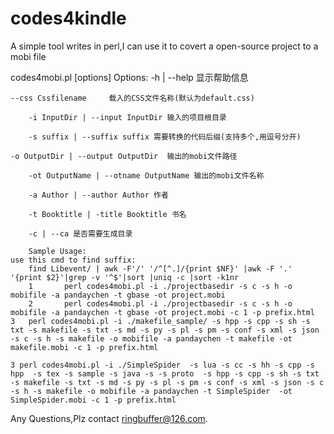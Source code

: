 # codes4kindle
A simple tool writes in perl,I can use it to covert a open-source project to a mobi file

codes4mobi.pl [options] 
Options:
    -h | --help         显示帮助信息                

    --css Cssfilename     载入的CSS文件名称(默认为default.css)

        -i InputDir | --input InputDir 输入的项目根目录

        -s suffix | --suffix suffix 需要转换的代码后缀(支持多个,用逗号分开)

    -o OutputDir | --output OutputDir  输出的mobi文件路径

        -ot OutputName | --otname OutputName 输出的mobi文件名称

        -a Author | --author Author 作者

        -t Booktitle | -title Booktitle 书名

        -c | --ca 是否需要生成目录

        Sample Usage:
    use this cmd to find suffix:
        find Libevent/ | awk -F'/' '/^[^.]/{print $NF}' |awk -F '.' '{print $2}'|grep -v '^$'|sort |uniq -c |sort -k1nr
        1       perl codes4mobi.pl -i ./projectbasedir -s c -s h -o mobifile -a pandaychen -t gbase -ot project.mobi
        2       perl codes4mobi.pl -i ./projectbasedir -s c -s h -o mobifile -a pandaychen -t gbase -ot project.mobi -c 1 -p prefix.html
    3   perl codes4mobi.pl -i ./makefile_sample/ -s hpp -s cpp -s sh -s txt -s makefile -s txt -s md -s py -s pl -s pm -s conf -s xml -s json -s c -s h -s makefile -o mobifile -a pandaychen -t makefile -ot makefile.mobi -c 1 -p prefix.html

    3 perl codes4mobi.pl -i ./SimpleSpider  -s lua -s cc -s hh -s cpp -s hpp  -s tex -s sample -s java -s -s proto  -s hpp -s cpp -s sh -s txt -s makefile -s txt -s md -s py -s pl -s pm -s conf -s xml -s json -s c -s h -s makefile -o mobifile -a pandaychen -t SimpleSpider  -ot SimpleSpider.mobi -c 1 -p prefix.html 

Any Questions,Plz contact ringbuffer@126.com.